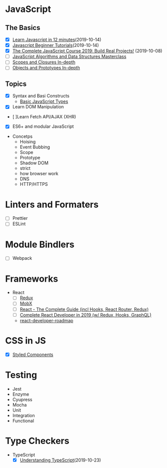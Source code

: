 # JavaScript

## The Basics
- [X] [Learn Javascript in 12 minutes](https://www.youtube.com/watch?v=Ukg_U3CnJWI)(2019-10-14)
- [X] [Javascript Beginner Tutorials](https://www.youtube.com/playlist?list=PL41lfR-6DnOrwYi5d824q9-Y6z3JdSgQa)(2019-10-14)
- [X] [The Complete JavaScript Course 2019: Build Real Projects!](https://www.udemy.com/the-complete-javascript-course/) (2019-10-08)
- [ ] [JavaScript Algorithms and Data Structures Masterclass](https://www.udemy.com/js-algorithms-and-data-structures-masterclass/)
- [ ] [Scopes and Closures In-depth](https://www.youtube.com/watch?v=O312eN5J2bc&list=PLqq-6Pq4lTTZ_LyvzfrndUOkIvOF4y-_c)
- [ ] [Objects and Prototypes In-depth](https://www.youtube.com/watch?v=fBpPfPjxOhc&list=PLqq-6Pq4lTTaflXUL0v3TSm86nodn0c_u)

## Topics
- [X] Syntax and Basi Constructs
  - [Basic JavaScript Types](https://javascript.info/types)
- [X] Learn DOM Manipulation
- [ ]Learn Fetch API/AJAX (XHR)
- [X] ES6+ and modular JavaScript
- Concetps
    - Hoising
    - Event Bubbing
    - Scope
    - Prototype
    - Shadow DOM
    - strict
    - how browser work
    - DNS
    - HTTP/HTTPS

# Linters and Formaters
- [ ] Prettier
- [ ] ESLint

# Module Bindlers
- [ ] Webpack

# Frameworks
- React
    - [ ] [Redux](https://redux.js.org/)
    - [ ] [MobX](https://mobx.js.org/intro/overview.html)
    - [ ] [React - The Complete Guide (incl Hooks, React Router, Redux)](https://www.udemy.com/react-the-complete-guide-incl-redux/)
    - [ ] [Complete React Developer in 2019 (w/ Redux, Hooks, GraphQL)](https://www.udemy.com/course/complete-react-developer-zero-to-mastery/)
    - [react-developer-roadmap](https://github.com/adam-golab/react-developer-roadmap/blob/master/README.md)

# CSS in JS
- [X] [Styled Components](https://www.styled-components.com/docs/basics)

# Testing
- Jest
- Enzyme
- Cyupress
- Mocha
- Unit
- Integration
- Functional

# Type Checkers
- TypeScript
    - [X] [Understanding TypeScript](https://www.udemy.com/course/understanding-typescript/)(2019-10-23)
